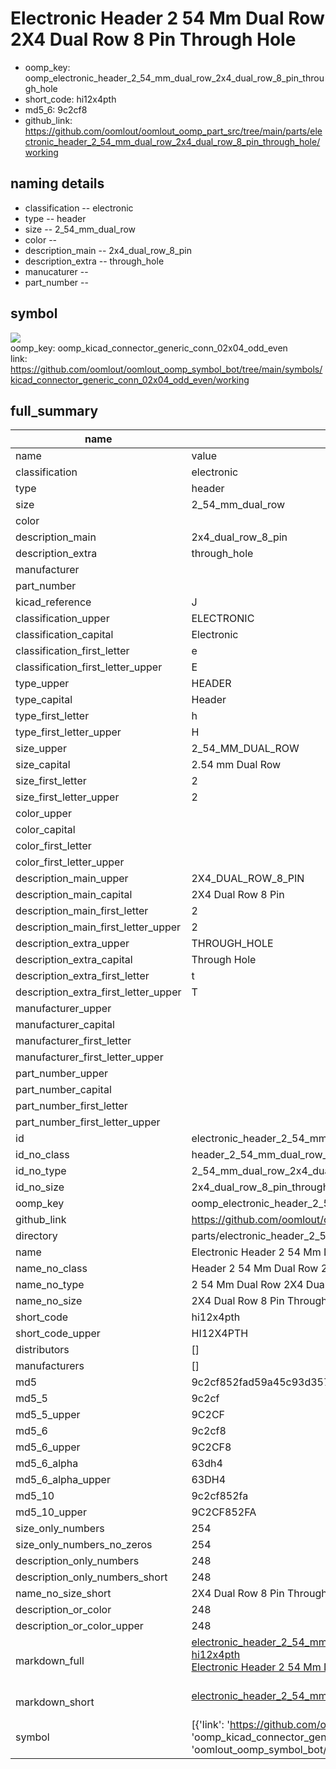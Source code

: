 # Electronic Header 2 54 Mm Dual Row 2X4 Dual Row 8 Pin Through Hole

  
* oomp_key: oomp_electronic_header_2_54_mm_dual_row_2x4_dual_row_8_pin_through_hole 
* short_code: hi12x4pth
* md5_6: 9c2cf8  
* github_link: https://github.com/oomlout/oomlout_oomp_part_src/tree/main/parts/electronic_header_2_54_mm_dual_row_2x4_dual_row_8_pin_through_hole/working  
## naming details
* classification -- electronic
* type -- header
* size -- 2_54_mm_dual_row
* color -- 
* description_main -- 2x4_dual_row_8_pin
* description_extra -- through_hole
* manucaturer -- 
* part_number -- 



## symbol

![](symbol/{index}/working/working_600.png)  
oomp_key: oomp_kicad_connector_generic_conn_02x04_odd_even  
link: https://github.com/oomlout/oomlout_oomp_symbol_bot/tree/main/symbols/kicad_connector_generic_conn_02x04_odd_even/working  


## full_summary
| name | value | 
| --- | --- | 
| name | value | 
| classification | electronic | 
| type | header | 
| size | 2_54_mm_dual_row | 
| color |  | 
| description_main | 2x4_dual_row_8_pin | 
| description_extra | through_hole | 
| manufacturer |  | 
| part_number |  | 
| kicad_reference | J | 
| classification_upper | ELECTRONIC | 
| classification_capital | Electronic | 
| classification_first_letter | e | 
| classification_first_letter_upper | E | 
| type_upper | HEADER | 
| type_capital | Header | 
| type_first_letter | h | 
| type_first_letter_upper | H | 
| size_upper | 2_54_MM_DUAL_ROW | 
| size_capital | 2.54 mm Dual Row | 
| size_first_letter | 2 | 
| size_first_letter_upper | 2 | 
| color_upper |  | 
| color_capital |  | 
| color_first_letter |  | 
| color_first_letter_upper |  | 
| description_main_upper | 2X4_DUAL_ROW_8_PIN | 
| description_main_capital | 2X4 Dual Row 8 Pin | 
| description_main_first_letter | 2 | 
| description_main_first_letter_upper | 2 | 
| description_extra_upper | THROUGH_HOLE | 
| description_extra_capital | Through Hole | 
| description_extra_first_letter | t | 
| description_extra_first_letter_upper | T | 
| manufacturer_upper |  | 
| manufacturer_capital |  | 
| manufacturer_first_letter |  | 
| manufacturer_first_letter_upper |  | 
| part_number_upper |  | 
| part_number_capital |  | 
| part_number_first_letter |  | 
| part_number_first_letter_upper |  | 
| id | electronic_header_2_54_mm_dual_row_2x4_dual_row_8_pin_through_hole | 
| id_no_class | header_2_54_mm_dual_row_2x4_dual_row_8_pin_through_hole | 
| id_no_type | 2_54_mm_dual_row_2x4_dual_row_8_pin_through_hole | 
| id_no_size | 2x4_dual_row_8_pin_through_hole | 
| oomp_key | oomp_electronic_header_2_54_mm_dual_row_2x4_dual_row_8_pin_through_hole | 
| github_link | https://github.com/oomlout/oomlout_oomp_part_src/tree/main/parts/electronic_header_2_54_mm_dual_row_2x4_dual_row_8_pin_through_hole/working | 
| directory | parts/electronic_header_2_54_mm_dual_row_2x4_dual_row_8_pin_through_hole | 
| name | Electronic Header 2 54 Mm Dual Row 2X4 Dual Row 8 Pin Through Hole | 
| name_no_class | Header 2 54 Mm Dual Row 2X4 Dual Row 8 Pin Through Hole | 
| name_no_type | 2 54 Mm Dual Row 2X4 Dual Row 8 Pin Through Hole | 
| name_no_size | 2X4 Dual Row 8 Pin Through Hole | 
| short_code | hi12x4pth | 
| short_code_upper | HI12X4PTH | 
| distributors | [] | 
| manufacturers | [] | 
| md5 | 9c2cf852fad59a45c93d357f3724c865 | 
| md5_5 | 9c2cf | 
| md5_5_upper | 9C2CF | 
| md5_6 | 9c2cf8 | 
| md5_6_upper | 9C2CF8 | 
| md5_6_alpha | 63dh4 | 
| md5_6_alpha_upper | 63DH4 | 
| md5_10 | 9c2cf852fa | 
| md5_10_upper | 9C2CF852FA | 
| size_only_numbers | 254 | 
| size_only_numbers_no_zeros | 254 | 
| description_only_numbers | 248 | 
| description_only_numbers_short | 248 | 
| name_no_size_short | 2X4 Dual Row 8 Pin Through Hole | 
| description_or_color | 248 | 
| description_or_color_upper | 248 | 
| markdown_full | [electronic_header_2_54_mm_dual_row_2x4_dual_row_8_pin_through_hole](https://github.com/oomlout/oomlout_oomp_part_src/tree/main/parts/electronic_header_2_54_mm_dual_row_2x4_dual_row_8_pin_through_hole/working)<br>[hi12x4pth](https://github.com/oomlout/oomlout_oomp_part_src/tree/main/parts/electronic_header_2_54_mm_dual_row_2x4_dual_row_8_pin_through_hole/working)<br>[Electronic Header 2 54 Mm Dual Row 2X4 Dual Row 8 Pin Through Hole](https://github.com/oomlout/oomlout_oomp_part_src/tree/main/parts/electronic_header_2_54_mm_dual_row_2x4_dual_row_8_pin_through_hole/working)<br><br> | 
| markdown_short | [electronic_header_2_54_mm_dual_row_2x4_dual_row_8_pin_through_hole](https://github.com/oomlout/oomlout_oomp_part_src/tree/main/parts/electronic_header_2_54_mm_dual_row_2x4_dual_row_8_pin_through_hole/working)<br><br> | 
| symbol | [{'link': 'https://github.com/oomlout/oomlout_oomp_symbol_bot/tree/main/symbols/kicad_connector_generic_conn_02x04_odd_even', 'oomp_key': 'oomp_kicad_connector_generic_conn_02x04_odd_even', 'directory': 'oomlout_oomp_symbol_bot/symbols/kicad_connector_generic_conn_02x04_odd_even//working/working.kicad_sym', 'index': 0}] | 
